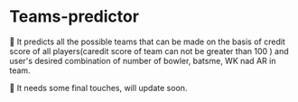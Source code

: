 # Teams-predictor
🔷 It predicts all the possible teams that can be made on the basis of credit score of all players(caredit score of team can not be greater than 100 ) and user's desired 
    combination of number of bowler, batsme, WK nad AR in team.

🔶 It needs some final touches, will update soon.
